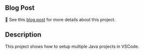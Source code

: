 ## Blog Post

:scroll: See this [blog post](https://jvdevlab.com/blog/tools/vscode/multiple-java-projects) for more details about this project.

## Description

This project shows how to setup multiple Java projects in VSCode.

